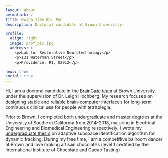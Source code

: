 ```yaml
---
layout: about
permalink: /
title: Ewina Tsam Kiu Pun
description: Doctoral candidate at Brown University.

profile:
  align: right
  image: prof_pic.jpg
  address: >
    <p>Lab for Restorative Neurotechnology</p>
    <p>131 Waterman Street</p>
    <p>Providence, RI, 02912</p>

news: true
social: true
---
```


Hi, I am a doctoral candidate in the <a href="https://www.braingate.org/">BrainGate team</a> at Brown University, under the supervision of Dr. Leigh Hochberg. My research focuses on designing stable and reliable brain-computer interfaces for long-term continuous clinical use for people with tetraplegia.

Prior to Brown, I completed both undergraduate and master degrees at the University of Southern California from 2014-2018, majoring in Electrical Engineering and Biomedical Engineering respectively. I wrote my <a href="http://ewinapun.com/projects/2_project/">undergraduate thesis</a> on adaptive subspace identification algorithm for dynamic tracking. During my free time, I am a competitive ballroom dancer at Brown and love making artisan chocolates (level 1 certified by the International Institute of Chocolate and Cacao Tasting).
